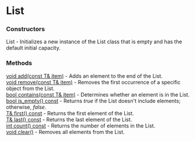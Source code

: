 # List

### Constructors
List - Initializes a new instance of the List class that is empty and has the default initial capacity.

### Methods
[void add(const T& item)](https://github.com/marcelochaves95/collections/blob/786c04c2856c728c97025facb2929023fc737f04/src/list.h#L37) - Adds an element to the end of the List.<br>
[void remove(const T& item)](https://github.com/marcelochaves95/collections/blob/786c04c2856c728c97025facb2929023fc737f04/src/list.h#L52) - Removes the first occurrence of a specific object from the List.<br>
[bool contains(const T& item)](https://github.com/marcelochaves95/collections/blob/786c04c2856c728c97025facb2929023fc737f04/src/list.h#L99) - Determines whether an element is in the List.<br>
[bool is_empty() const](https://github.com/marcelochaves95/collections/blob/786c04c2856c728c97025facb2929023fc737f04/src/list.h#L121) - Returns _true_ if the List doesn't include elements; otherwise, _false_.<br>
[T& first() const](https://github.com/marcelochaves95/collections/blob/786c04c2856c728c97025facb2929023fc737f04/src/list.h#L126) - Returns the first element of the List.<br>
[T& last() const](https://github.com/marcelochaves95/collections/blob/786c04c2856c728c97025facb2929023fc737f04/src/list.h#L131) - Returns the last element of the List.<br>
[int count() const](https://github.com/marcelochaves95/collections/blob/786c04c2856c728c97025facb2929023fc737f04/src/list.h#L136) - Returns the number of elements in the List.<br>
[void clear()](https://github.com/marcelochaves95/collections/blob/786c04c2856c728c97025facb2929023fc737f04/src/list.h#L146) - Removes all elements from the List.
